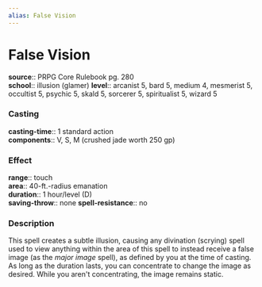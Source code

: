 ```yaml
---
alias: False Vision
---
```


# False Vision 

**source**:: PRPG Core Rulebook pg. 280  
**school**:: illusion (glamer)
**level**:: arcanist 5, bard 5, medium 4, mesmerist 5, occultist 5, psychic 5, skald 5, sorcerer 5, spiritualist 5, wizard 5

### Casting 

**casting-time**:: 1 standard action  
**components**:: V, S, M (crushed jade worth 250 gp)

### Effect 

**range**:: touch  
**area**:: 40-ft.-radius emanation  
**duration**:: 1 hour/level (D)  
**saving-throw**:: none
**spell-resistance**:: no

### Description 

This spell creates a subtle illusion, causing any divination (scrying) spell used to view anything within the area of this spell to instead receive a false image (as the *major image* spell), as defined by you at the time of casting. As long as the duration lasts, you can concentrate to change the image as desired. While you aren't concentrating, the image remains static.

